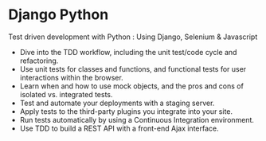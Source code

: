 # Django Python
Test driven development with Python : Using Django, Selenium & Javascript

  - Dive into the TDD workflow, including the unit test/code cycle and refactoring.
  - Use unit tests for classes and functions, and functional tests for user interactions within the browser.
  - Learn when and how to use mock objects, and the pros and cons of isolated vs. integrated tests.
  - Test and automate your deployments with a staging server.
  - Apply tests to the third-party plugins you integrate into your site.
  - Run tests automatically by using a Continuous Integration environment.
  - Use TDD to build a REST API with a front-end Ajax interface.